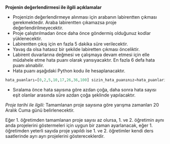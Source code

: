 **Projenin değerlendirmesi ile ilgili açıklamalar**

- Projenizin değerlendirmeye alınması için arabanın labirentten çıkması gerekmektedir. Araba labirentten çıkamazsa proje değerlendirilmeyecektir.
- Proje çalıştırılmadan önce daha önce göndermiş olduğunuz kodlar yüklenecektir.
- Labirentten çıkış için en fazla 5 dakika süre verilecektir.
- Yavaş da olsa hatasız bir şekilde labiretten çıkması önceliktir.
- Labirent duvarlarına değmesi ve çalışmaya devam etmesi için elle müdahele etme hata puanı olarak yansıyacaktır. En fazla 6 defa hata puanı alınabilir.
- Hata puanı aşağıdaki Python kodu ile hesaplanacaktır.
```python
hata_puanları=[0,2,5,10,17,26,36,100] sizin_hata_puanınız=hata_puanları[sizin_hata_sayınız]
``` 
- Sıralama önce hata sayısına göre azdan çoğa, daha sonra hata sayısı eşit olanlar arasında süre azdan çoğa şeklinde yapılacaktır.


*Proje tarihi ile ilgili:* Tamamlanan proje sayısına göre yarışma  zamanları 20 Aralık Cuma günü belirlenecektir. 
  
Eğer 1. öğretimden tamamlanan proje sayısı az olursa, 1. ve 2. öğretimin aynı anda projelerini göstermeleri için uygun bir zaman ayarlanacak, eğer 1. öğretimden yeterli sayıda proje yapıldı ise 1. ve 2. öğretimler kendi ders saatlerinde ayrı ayrı projelerini göstereceklerdir.